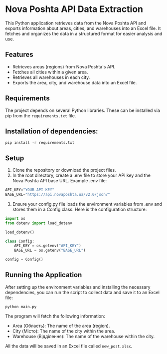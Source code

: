 # Nova Poshta API Data Extraction

This Python application retrieves data from the Nova Poshta API and exports information about areas, cities, and warehouses into an Excel file. It fetches and organizes the data in a structured format for easier analysis and use.

## Features
- Retrieves areas (regions) from Nova Poshta's API.
- Fetches all cities within a given area.
- Retrieves all warehouses in each city.
- Exports the area, city, and warehouse data into an Excel file.

## Requirements
The project depends on several Python libraries. These can be installed via pip from the `requirements.txt` file.

## Installation of dependencies:
```
pip install -r requirements.txt
```
## Setup
1. Clone the repository or download the project files.
2. In the root directory, create a .env file to store your API key and the Nova Poshta API base URL.
Example .env file:
```python
API_KEY="YOUR API KEY"
BASE_URL="https://api.novaposhta.ua/v2.0/json/"
```
3. Ensure your config.py file loads the environment variables from .env and stores them in a Config class. Here is the configuration structure:
```python
import os
from dotenv import load_dotenv

load_dotenv()

class Config:
    API_KEY = os.getenv("API_KEY")
    BASE_URL = os.getenv("BASE_URL")

config = Config()
```

## Running the Application

After setting up the environment variables and installing the necessary dependencies, you can run the script to collect data and save it to an Excel file:
```
python main.py
```
The program will fetch the following information:
- Area (Область): The name of the area (region).
- City (Місто): The name of the city within the area.
- Warehouse (Відділення): The name of the warehouse within the city.

All the data will be saved in an Excel file called `new_post.xlsx`.